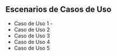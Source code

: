 ## Escenarios de Casos de Uso

* Caso de Uso 1 -
* Caso de Uso 2
* Caso de Uso 3
* Caso de Uso 4
* Caso de Uso 5
  
